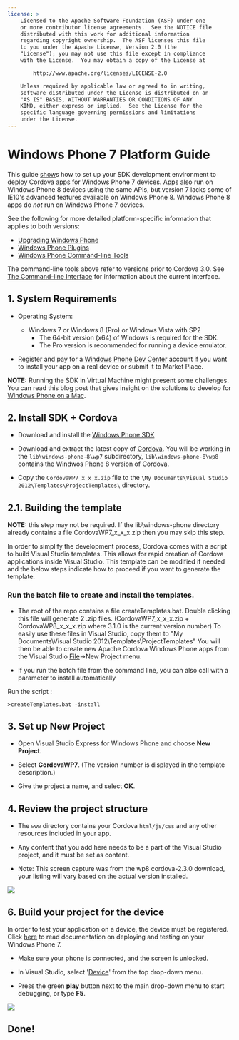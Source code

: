 ```yaml
---
license: >
    Licensed to the Apache Software Foundation (ASF) under one
    or more contributor license agreements.  See the NOTICE file
    distributed with this work for additional information
    regarding copyright ownership.  The ASF licenses this file
    to you under the Apache License, Version 2.0 (the
    "License"); you may not use this file except in compliance
    with the License.  You may obtain a copy of the License at

        http://www.apache.org/licenses/LICENSE-2.0

    Unless required by applicable law or agreed to in writing,
    software distributed under the License is distributed on an
    "AS IS" BASIS, WITHOUT WARRANTIES OR CONDITIONS OF ANY
    KIND, either express or implied.  See the License for the
    specific language governing permissions and limitations
    under the License.
---
```


# Windows Phone 7 Platform Guide

This guide <a href="../../../cordova/inappbrowser/inappbrowser.html">show</a>s how to set up your SDK development environment to
deploy Cordova apps for Windows Phone 7 devices.  Apps also run on
Windows Phone 8 devices using the same APIs, but version 7 lacks some
of IE10's advanced features available on Windows Phone 8. Windows
Phone 8 apps do _not_ run on Windows Phone 7 devices.

See the following for more detailed platform-specific information that
applies to both versions:

* <a href="../wp8/upgrading.html">Upgrading Windows Phone</a>
* <a href="../wp8/plugin.html">Windows Phone Plugins</a>
* <a href="../wp8/tools.html">Windows Phone Command-line Tools</a>

The command-line tools above refer to versions prior to Cordova 3.0.
See <a href="../../cli/index.html">The Command-line Interface</a> for information about the
current interface.

## 1. System Requirements

- Operating System:
    - Windows 7 or Windows 8 (Pro) or Windows Vista with SP2
        - The 64-bit version (x64) of Windows is required for the SDK.
        - The Pro version is recommended for running a device emulator.

- Register and pay for a [Windows Phone Dev Center](http://dev.windowsphone.com/en-us/publish) account if you want to install your app on a real device or submit it to Market Place.

__NOTE:__ Running the SDK in Virtual Machine might present some challenges. You can read this blog post that gives insight on the solutions to develop for [Windows Phone on a Mac](http://aka.ms/BuildaWP8apponaMac).

## 2. Install SDK + Cordova

- Download and install the [Windows Phone SDK](http://www.microsoft.com/download/en/details.aspx?displaylang=en&amp;id=27570)

- Download and extract the latest copy of [Cordova](http://phonegap.com/download). You will be working in the `lib\windows-phone-8\wp7` subdirectory, `lib\windows-phone-8\wp8` contains the Windwos Phone 8 version of Cordova.

- Copy the `CordovaWP7_x_x_x.zip` file to the `\My Documents\Visual Studio 2012\Templates\ProjectTemplates\` directory.

## 2.1. Building the template

__NOTE:__ this step may not be required.  If the lib\windows-phone directory already contains a file CordovaWP7_x_x_x.zip then you may skip this step.

In order to simplify the development process, Cordova comes with a script to build Visual Studio templates. This allows for rapid creation of Cordova applications inside Visual Studio. This template can be modified if needed and the below steps indicate how to proceed if you want to generate the template.

### Run the batch file to create and install the templates.

- The root of the repo contains a file createTemplates.bat.  Double clicking this file will generate 2 .zip files. (CordovaWP7_x_x_x.zip + CordovaWP8_x_x_x.zip where 3.1.0 is the current version number)  To easily use these files in Visual Studio, copy them to 
"My Documents\Visual Studio 2012\Templates\ProjectTemplates\" You will then be able to create new Apache Cordova Windows Phone apps from the Visual Studio <a href="../../../cordova/file/fileobj/fileobj.html">File</a>->New Project menu.

- If you run the batch file from the command line, you can also call with a parameter to install automatically

Run the script :

    >createTemplates.bat -install

## 3. Set up New Project

- Open Visual Studio Express for Windows Phone and choose __New Project__.

- Select __CordovaWP7__. (The version number is displayed in the template description.)

- Give the project a name, and select __OK__.

## 4. Review the project structure

- The `www` directory contains your Cordova `html/js/css` and any other resources included in your app.

- Any content that you add here needs to be a part of the Visual Studio project, and it must be set as content.

- Note: This screen capture was from the wp8 cordova-2.3.0 download, your listing will vary based on the actual version installed.

![](img/guide/platforms/wp8/projectStructure.png)

## 6. Build your project for the device

In order to test your application on a device, the device must be registered. Click [here][register-url] to read documentation on deploying and testing on your Windows Phone 7.

- Make sure your phone is connected, and the screen is unlocked.

- In Visual Studio, select '<a href="../../../cordova/device/device.html">Device</a>' from the top drop-down menu.

- Press the green __play__ button next to the main drop-down menu to start debugging, or type __F5__.

![](img/guide/platforms/wp7/wpd.png)

## Done!

[register-url]: http://msdn.microsoft.com/en-us/library/windowsphone/develop/ff402565(v=vs.105).aspx

